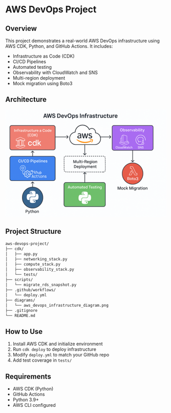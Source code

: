 # AWS DevOps Project

## Overview

This project demonstrates a real-world AWS DevOps infrastructure using AWS CDK, Python, and GitHub Actions. It includes:
- Infrastructure as Code (CDK)
- CI/CD Pipelines
- Automated testing
- Observability with CloudWatch and SNS
- Multi-region deployment
- Mock migration using Boto3

## Architecture

![Architecture Diagram](diagram.png)

## Project Structure

```
aws-devops-project/
├── cdk/
│   ├── app.py
│   ├── networking_stack.py
│   ├── compute_stack.py
│   ├── observability_stack.py
│   └── tests/
├── scripts/
│   └── migrate_rds_snapshot.py
├── .github/workflows/
│   └── deploy.yml
├── diagrams/
│   └── aws_devops_infrastructure_diagram.png
├── .gitignore
└── README.md
```

## How to Use

1. Install AWS CDK and initialize environment
2. Run `cdk deploy` to deploy infrastructure
3. Modify `deploy.yml` to match your GitHub repo
4. Add test coverage in `tests/`

## Requirements

- AWS CDK (Python)
- GitHub Actions
- Python 3.9+
- AWS CLI configured
